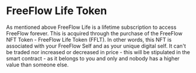 # FreeFlow Life Token

As mentioned above FreeFlow Life is a lifetime subscription to access FreeFlow forever. This is acquired through the purchase of the FreeFlow NFT Token - FreeFlow Life Token (FFLT). In other words, this NFT is associated with your FreeFlow Self and as your unique digital self. It can't be traded nor increased or decreased in price - this will be stipulated in the smart contract - as it belongs to you and only and nobody has a higher value than someone else.